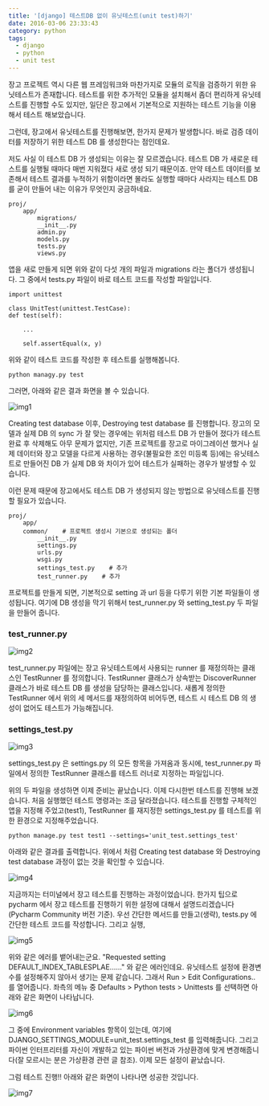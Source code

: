 ```yaml
---
title: '[django] 테스트DB 없이 유닛테스트(unit test)하기'
date: 2016-03-06 23:33:43
category: python
tags:
  - django
  - python
  - unit test
---
```


장고 프로젝트 역시 다른 웹 프레임워크와 마찬가지로 모듈의 로직을 검증하기 위한 유닛테스트가 존재합니다.
테스트를 위한 추가적인 모듈을 설치해서 좀더 편리하게 유닛테스트를 진행할 수도 있지만,
일단은 장고에서 기본적으로 지원하는 테스트 기능을 이용해서 테스트 해보았습니다.

그런데, 장고에서 유닛테스트를 진행해보면, 한가지 문제가 발생합니다.
바로 검증 데이터를 저장하기 위한 테스트 DB 를 생성한다는 점인데요.

저도 사실 이 테스트 DB 가 생성되는 이유는 잘 모르겠습니다.
테스트 DB 가 새로운 테스트를 실행될 때마다 매번 지워졌다 새로 생성 되기 때문이죠.
만약 테스트 데이터를 보존해서 테스트 결과를 누적하기 위함이라면 몰라도 실행할 때마다 사라지는 테스트 DB 를 굳이 만들어 내는 이유가 무엇인지 궁금하네요.

```
proj/
	app/
		migrations/
		__init__.py
		admin.py
		models.py
		tests.py
		views.py
```

앱을 새로 만들게 되면 위와 같이 다섯 개의 파일과 migrations 라는 폴더가 생성됩니다.
그 중에서 tests.py 파일이 바로 테스트 코드를 작성할 파일입니다.

```
import unittest

class UnitTest(unittest.TestCase):
def test(self):

	...

	self.assertEqual(x, y)
```

위와 같이 테스트 코드를 작성한 후 테스트를 실행해봅니다.

```
python managy.py test
```

그러면, 아래와 같은 결과 화면을 볼 수 있습니다.

![img1](./1.jpg)

Creating test database 이후, Destroying test database 를 진행합니다.
장고의 모델과 실제 DB 의 sync 가 잘 맞는 경우에는 위처럼 테스트 DB 가 만들어 졌다가 테스트 완료 후 삭제해도 아무 문제가 없지만,
기존 프로젝트를 장고로 마이그레이션 했거나 실제 데이터와 장고 모델을 다르게 사용하는 경우(불필요한 조인 미등록 등)에는
유닛테스트로 만들어진 DB 가 실제 DB 와 차이가 있어 테스트가 실패하는 경우가 발생할 수 있습니다.

이런 문제 때문에 장고에서도 테스트 DB 가 생성되지 않는 방법으로 유닛테스트를 진행할 필요가 있습니다.

```
proj/
	app/
	common/    # 프로젝트 생성시 기본으로 생성되는 폴더
		__init__.py
		settings.py
		urls.py
		wsgi.py
		settings_test.py    # 추가
		test_runner.py    # 추가
```

프로젝트를 만들게 되면, 기본적으로 setting 과 url 등을 다루기 위한 기본 파일들이 생성됩니다.
여기에 DB 생성을 막기 위해서 test_runner.py 와 setting_test.py 두 파일을 만들어 줍니다.

### test_runner.py

![img2](./2.jpg)

test_runner.py 파일에는 장고 유닛테스트에서 사용되는 runner 를 재정의하는 클래스인 TestRunner 를 정의합니다.
TestRunner 클래스가 상속받는 DiscoverRunner 클래스가 바로 테스트 DB 를 생성을 담당하는 클래스입니다.
새롭게 정의한 TestRunner 에서 위의 세 메서드를 재정의하여 비어두면, 테스트 시 테스트 DB 의 생성이 없어도 테스트가 가능해집니다.

### settings_test.py

![img3](./3.jpg)

settings_test.py 은 settings.py 의 모든 항목을 가져옴과 동시에,
test_runner.py 파일에서 정의한 TestRunner 클래스를 테스트 러너로 지정하는 파일입니다.

위의 두 파일을 생성하면 이제 준비는 끝났습니다.
이제 다시한번 테스트를 진행해 보겠습니다.
처음 실행했던 테스트 명령과는 조금 달라졌습니다.
테스트를 진행할 구체적인 앱을 지정해 주었고(test1), TestRunner 를 재지정한 settings_test.py 를 테스트를 위한 환경으로 지정해주었습니다.

```
python manage.py test test1 --settings='unit_test.settings_test'
```

아래와 같은 결과를 출력합니다.
위에서 처럼 Creating test database 와 Destroying test database 과정이 없는 것을 확인할 수 있습니다.

![img4](./4.jpg)

지금까지는 터미널에서 장고 테스트를 진행하는 과정이었습니다.
한가지 팁으로 pycharm 에서 장고 테스트를 진행하기 위한 설정에 대해서 설명드리겠습니다(Pycharm Community 버전 기준).
우선 간단한 메서드를 만들고(생략), tests.py 에 간단한 테스트 코드를 작성합니다.
그리고 실행,

![img5](./5.jpg)

위와 같은 에러를 뱉어내는군요. "Requested setting DEFAULT_INDEX_TABLESPLAE......" 와 같은 에러인데요.
유닛테스트 설정에 환경변수를 설정해주지 않아서 생기는 문제 같습니다.
그래서 Run > Edit Configurations.. 를 열어줍니다.
좌측의 메뉴 중 Defaults > Python tests > Unittests 를 선택하면 아래와 같은 화면이 나타납니다.

![img6](./6.jpg)

그 중에 Environment variables 항목이 있는데, 여기에 DJANGO_SETTINGS_MODULE=unit_test.settings_test 를 입력해줍니다.
그리고 파이썬 인터프리터를 자신이 개발하고 있는 파이썬 버전과 가상환경에 맞게 변경해줍니다(잘 모르시는 분은 가상환경 관련 글 참조).
이제 모든 설정이 끝났습니다.

그럼 테스트 진행!!
아래와 같은 화면이 나타나면 성공한 것입니다.

![img7](./7.jpg)
